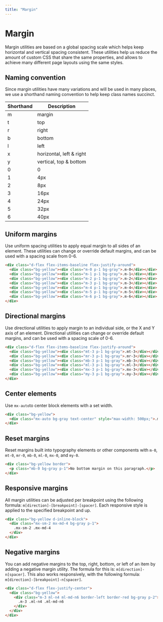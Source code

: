 ```yaml
---
title: "Margin"
---
```


# Margin

Margin utilities are based on a global spacing scale which helps keep horizontal and vertical spacing consistent. These utilities help us reduce the amount of custom CSS that share the same properties, and allows to achieve many different page layouts using the same styles.


## Naming convention

Since margin utilities have many variations and will be used in many places, we use a shorthand naming convention to help keep class names succinct.


| Shorthand | Description |
| --- | --- |
| m | margin |
| t | top |
| r | right |
| b | bottom |
| l | left |
| x | horizontal, left & right |
| y | vertical, top & bottom |
| 0 | 0 |
| 1 | 4px |
| 2 | 8px |
| 3 | 16px |
| 4 | 24px |
| 5 | 32px |
| 6 | 40px |


## Uniform margins

Use uniform spacing utilities to apply equal margin to all sides of an element. These utilities can change or override default margins, and can be used with a spacing scale from 0-6.

```html live
<div class="d-flex flex-items-baseline flex-justify-around">
  <div class="bg-yellow"><div class="m-0 p-1 bg-gray">.m-0</div></div>
  <div class="bg-yellow"><div class="m-1 p-1 bg-gray">.m-1</div></div>
  <div class="bg-yellow"><div class="m-2 p-1 bg-gray">.m-2</div></div>
  <div class="bg-yellow"><div class="m-3 p-1 bg-gray">.m-3</div></div>
  <div class="bg-yellow"><div class="m-4 p-1 bg-gray">.m-4</div></div>
  <div class="bg-yellow"><div class="m-5 p-1 bg-gray">.m-5</div></div>
  <div class="bg-yellow"><div class="m-6 p-1 bg-gray">.m-6</div></div>
</div>
```

## Directional margins

Use directional utilities to apply margin to an individual side, or the X and Y axis of an element. Directional utilities can change or override default margins, and can be used with a spacing scale of 0-6.

```html live
<div class="d-flex flex-items-baseline flex-justify-around">
  <div class="bg-yellow"><div class="mt-3 p-1 bg-gray">.mt-3</div></div>
  <div class="bg-yellow"><div class="mr-3 p-1 bg-gray">.mr-3</div></div>
  <div class="bg-yellow"><div class="mb-3 p-1 bg-gray">.mb-3</div></div>
  <div class="bg-yellow"><div class="ml-3 p-1 bg-gray">.ml-3</div></div>
  <div class="bg-yellow"><div class="mx-3 p-1 bg-gray">.mx-3</div></div>
  <div class="bg-yellow"><div class="my-3 p-1 bg-gray">.my-3</div></div>
</div>
```

## Center elements

Use `mx-auto`to center block elements with a set width.

```html live
<div class="bg-yellow">
  <div class="mx-auto bg-gray text-center" style="max-width: 500px;">.mx-auto</div>
</div>
```

## Reset margins
Reset margins built into typography elements or other components with `m-0`, `mt-0`, `mr-0`, `mb-0`, `ml-0`, `mx-0`, and `my-0`.

```html live
<div class="bg-yellow border">
  <p class="mb-0 bg-gray p-1">No bottom margin on this paragraph.</p>
</div>
```

## Responsive margins

All margin utilities can be adjusted per breakpoint using the following formula: `m[direction]-[breakpoint]-[spacer]`. Each responsive style is applied to the specified breakpoint and up.

```html live
<div class="bg-yellow d-inline-block">
  <div class="mx-sm-2 mx-md-4 bg-gray p-1">
    .mx-sm-2 .mx-md-4
  </div>
</div>
```

## Negative margins

You can add negative margins to the top, right, bottom, or left of an item by adding a negative margin utility. The formula for this is: `m[direction]-n[spacer]`. This also works responsively, with the following formula: `m[direction]-[breakpoint]-n[spacer]`.

```html live
<div class="d-flex flex-justify-center">
  <div class="bg-yellow">
    <div class="m-3 ml-n4 ml-md-n6 border-left border-red bg-gray p-2">
      .m-3 .ml-n4 .ml-md-n6
    </div>
  </div>
</div>
```
